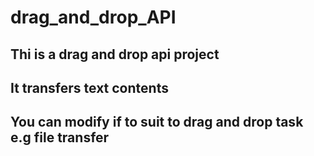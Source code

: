 # drag_and_drop_API

## Thi is a drag and drop api project
## It transfers text contents
## You can modify if to suit to drag and drop task e.g file transfer

